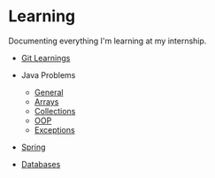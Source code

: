 # Learning
Documenting everything I'm learning at my internship.

* [Git Learnings](https://github.com/mlab-mashfiqun/learning/tree/main/git)
* Java Problems
    - [General](https://github.com/mlab-mashfiqun/learning/tree/main/spring/Java%20Problems/Topics/General)
    - [Arrays](https://github.com/mlab-mashfiqun/learning/tree/main/spring/Java%20Problems/Topics/Arrays)
    - [Collections](https://github.com/mlab-mashfiqun/learning/tree/main/spring/Java%20Problems/Topics/Collections/CollectionsStreamLambdas)
    - [OOP](https://github.com/mlab-mashfiqun/learning/tree/main/spring/Java%20Problems/Topics/OOP)
    - [Exceptions](https://github.com/mlab-mashfiqun/learning/tree/main/spring/Java%20Problems/Topics/Exceptions)
    
* [Spring](https://github.com/mlab-mashfiqun/learning/blob/main/spring/notes.md)
* [Databases](https://github.com/mlab-mashfiqun/learning/blob/main/database/notes.md)